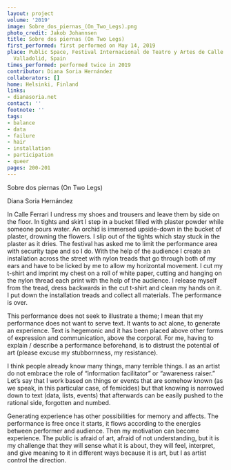 ```yaml
---
layout: project
volume: '2019'
image: Sobre_dos_piernas_(On_Two_Legs).png
photo_credit: Jakob Johannsen
title: Sobre dos piernas (On Two Legs)
first_performed: first performed on May 14, 2019
place: Public Space, Festival Internacional de Teatro y Artes de Calle de Valladolid,
  Valladolid, Spain
times_performed: performed twice in 2019
contributor: Diana Soria Hernández
collaborators: []
home: Helsinki, Finland
links:
- dianasoria.net
contact: ''
footnote: ''
tags:
- balance
- data
- failure
- hair
- installation
- participation
- queer
pages: 200-201
---
```


Sobre dos piernas (On Two Legs)

Diana Soria Hernández

In Calle Ferrari I undress my shoes and trousers and leave them by side on the floor. In tights and skirt I step in a bucket filled with plaster powder while someone pours water. An orchid is immersed upside-down in the bucket of plaster, drowning the flowers. I slip out of the tights which stay stuck in the plaster as it dries. The festival has asked me to limit the performance area with security tape and so I do. With the help of the audience I create an installation across the street with nylon treads that go through both of my ears and have to be licked by me to allow my horizontal movement. I cut my t-shirt and imprint my chest on a roll of white paper, cutting and hanging on the nylon thread each print with the help of the audience. I release myself from the tread, dress backwards in the cut t-shirt and clean my hands on it. I put down the installation treads and collect all materials. The performance is over.

This performance does not seek to illustrate a theme; I mean that my performance does not want to serve text. It wants to act alone, to generate an experience. Text is hegemonic and it has been placed above other forms of expression and communication, above the corporal. For me, having to explain / describe a performance beforehand, is to distrust the potential of art (please excuse my stubbornness, my resistance).

I think people already know many things, many terrible things. I as an artist do not embrace the role of “information facilitator” or “awareness raiser.” Let’s say that I work based on things or events that are somehow known (as we speak, in this particular case, of femicides) but that knowing is narrowed down to text (data, lists, events) that afterwards can be easily pushed to the rational side, forgotten and numbed.

Generating experience has other possibilities for memory and affects. The performance is free once it starts, it flows according to the energies between performer and audience. Then my motivation can become experience. The public is afraid of art, afraid of not understanding, but it is my challenge that they will sense what it is about, they will feel, interpret, and give meaning to it in different ways because it is art, but I as artist control the direction.
